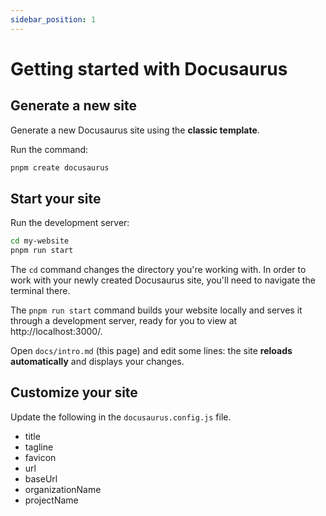 ```yaml
---
sidebar_position: 1
---
```


# Getting started with Docusaurus

## Generate a new site

Generate a new Docusaurus site using the **classic template**.

Run the command:

```bash
pnpm create docusaurus
```

## Start your site

Run the development server:

```bash
cd my-website
pnpm run start
```

The `cd` command changes the directory you're working with. In order to work with your newly created Docusaurus site, you'll need to navigate the terminal there.

The `pnpm run start` command builds your website locally and serves it through a development server, ready for you to view at http://localhost:3000/.

Open `docs/intro.md` (this page) and edit some lines: the site **reloads automatically** and displays your changes.

## Customize your site

Update the following in the `docusaurus.config.js` file.

-   title
-   tagline
-   favicon
-   url
-   baseUrl
-   organizationName
-   projectName
